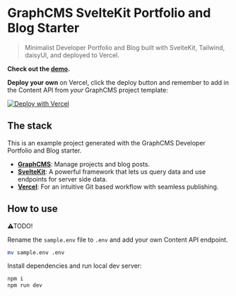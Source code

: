 # GraphCMS SvelteKit Portfolio and Blog Starter

> Minimalist Developer Portfolio and Blog built with SvelteKit,
> Tailwind, daisyUI, and deployed to Vercel.

**Check out the [demo].**

**Deploy your own** on Vercel, click the deploy button and remember to
add in the Content API from _your_ GraphCMS project template:

[![Deploy with Vercel](https://vercel.com/button)](https://vercel.com/new/clone?repository-url=https://github.com/spences10/developer-portfolio-and-blog&env=VITE_GRAPHQL_API)

## The stack

This is an example project generated with the GraphCMS Developer
Portfolio and Blog starter.

- **[GraphCMS](https://graphcms.com)**: Manage projects and blog
  posts.
- **[SvelteKit](https://kit.svelte.dev/)**: A powerful framework that
  lets us query data and use endpoints for server side data.
- **[Vercel](https://www.vercel.com/)**: For an intuitive Git based
  workflow with seamless publishing.

## How to use

⚠TODO!

Rename the `sample.env` file to `.env` and add your own Content API
endpoint.

```bash
mv sample.env .env
```

Install dependencies and run local dev server:

```bash
npm i
npm run dev
```

<!-- Links -->

[demo]:
  https://sveltekit-portfolio-and-blog-starter-with-graphcms.vercel.app/
